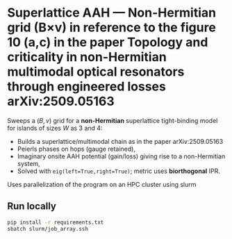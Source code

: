 # Superlattice AAH — Non-Hermitian grid (B×v) in reference to the figure 10 (a,c) in the paper **Topology and criticality in non-Hermitian multimodal optical resonators through engineered losses arXiv:2509.05163**

Sweeps a $(B, v)$ grid for a **non-Hermitian** superlattice tight-binding model for islands of sizes $W$ as $3$ and $4$:
- Builds a superlattice/multimodal chain as in the paper arXiv:2509.05163 
- Peierls phases on hops (gauge retained),
- Imaginary onsite AAH potential (gain/loss) giving rise to a non-Hermitian system,
- Solved with `eig(left=True,right=True)`; metric uses **biorthogonal** IPR.

Uses parallelization of the program on an HPC cluster using slurm  

## Run locally
```bash
pip install -r requirements.txt
sbatch slurm/job_array.ssh

